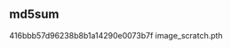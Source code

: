 md5sum
---------------------------------------------------
416bbb57d96238b8b1a14290e0073b7f  image_scratch.pth

